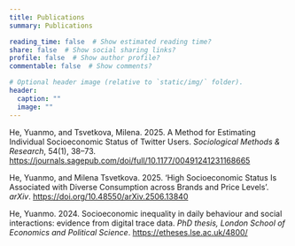 ```yaml
---
title: Publications
summary: Publications

reading_time: false  # Show estimated reading time?
share: false  # Show social sharing links?
profile: false  # Show author profile?
commentable: false  # Show comments?

# Optional header image (relative to `static/img/` folder).
header:
  caption: ""
  image: ""
---
```


He, Yuanmo, and Tsvetkova, Milena. 2025. A Method for Estimating Individual Socioeconomic Status of Twitter Users. _Sociological Methods & Research_, 54(1), 38–73. https://journals.sagepub.com/doi/full/10.1177/00491241231168665

He, Yuanmo, and Milena Tsvetkova. 2025. ‘High Socioeconomic Status Is Associated with Diverse Consumption across Brands and Price Levels’. _arXiv_. https://doi.org/10.48550/arXiv.2506.13840

He, Yuanmo. 2024. Socioeconomic inequality in daily behaviour and social interactions: evidence from digital trace data. _PhD thesis, London School of Economics and Political Science_. https://etheses.lse.ac.uk/4800/

